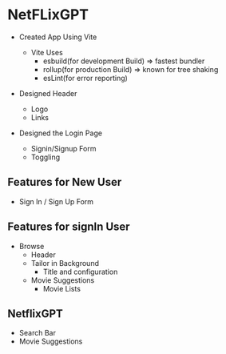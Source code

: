# NetFLixGPT

- Created App Using Vite
  - Vite Uses 
    - esbuild(for development Build) => fastest bundler
    - rollup(for production Build) => known for tree shaking
    - esLint(for error reporting)

- Designed Header
  - Logo
  - Links

- Designed the Login Page
  - Signin/Signup Form
  - Toggling

## Features for New User
  - Sign In / Sign Up Form

## Features for signIn User
 - Browse
   - Header
   - Tailor in Background
     - Title and configuration
   - Movie Suggestions
     - Movie Lists

## NetflixGPT
  - Search Bar
  - Movie Suggestions